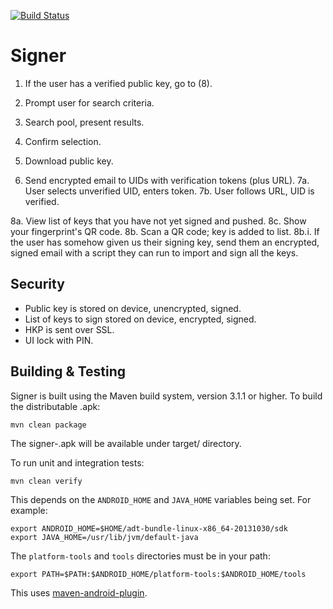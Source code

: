 [![Build Status](https://travis-ci.org/trusthoarder/signer.png?branch=master)](https://travis-ci.org/trusthoarder/signer)
# Signer

1. If the user has a verified public key, go to (8).

2. Prompt user for search criteria.
3. Search pool, present results.
4. Confirm selection.
5. Download public key.
6. Send encrypted email to UIDs with verification tokens (plus URL).
7a. User selects unverified UID, enters token.
7b. User follows URL, UID is verified.

8a. View list of keys that you have not yet signed and pushed.
8c. Show your fingerprint's QR code.
8b. Scan a QR code; key is added to list.
8b.i. If the user has somehow given us their signing key, send them an
      encrypted, signed email with a script they can run to import and
      sign all the keys.

## Security

* Public key is stored on device, unencrypted, signed.
* List of keys to sign stored on device, encrypted, signed.
* HKP is sent over SSL.
* UI lock with PIN.


## Building & Testing

Signer is built using the Maven build system, version 3.1.1 or higher.
To build the distributable .apk:

    mvn clean package

The signer-<VERSION>.apk will be available under target/ directory.

To run unit and integration tests:

    mvn clean verify

This depends on the `ANDROID_HOME` and `JAVA_HOME` variables being set.
For example:

    export ANDROID_HOME=$HOME/adt-bundle-linux-x86_64-20131030/sdk
    export JAVA_HOME=/usr/lib/jvm/default-java

The `platform-tools` and `tools` directories must be in your path:

    export PATH=$PATH:$ANDROID_HOME/platform-tools:$ANDROID_HOME/tools

This uses [maven-android-plugin][].

[maven-android-plugin]: https://code.google.com/p/maven-android-plugin/wiki/GettingStarted
